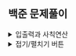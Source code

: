## 백준 문제풀이

<details>
<summary>입출력과 사칙연산</summary>
  
<div markdown="1">  
|--|
|1. [hello World](https://github.com/uuuugi/beakjoon/blob/master/src/Hello%20World.c)|
|2. [we love kriii](https://github.com/uuuugi/beakjoon/blob/master/src/We%20love%20kriii.c)|

</div>
</details>

<details>
<summary>접기/펼치기 버튼</summary>
<div markdown="1">

|--|
|1|
|2|

</div>
</details>
